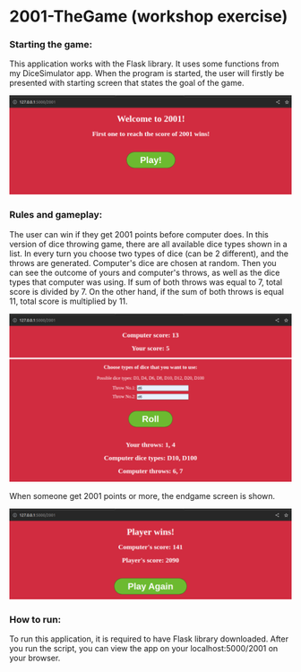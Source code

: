 # 2001-TheGame (workshop exercise)

### Starting the game:

This application works with the Flask library. It uses some functions from my DiceSimulator app. When the program is
started, the user will firstly be presented with starting screen that states the goal of the game.

![](https://github.com/MichalDoman/2001-TheGame/blob/main/images/Screenshot_1.png)

### Rules and gameplay:

The user can win if they get 2001 points before computer does. In this version of dice throwing game, there are all
available dice types shown in a list. In every turn you choose two types of dice (can be 2 different), and the throws
are generated. Computer's dice are chosen at random. Then you can see the outcome of yours and computer's throws, as
well as the dice types that computer was using. If sum of both throws was equal to 7, total score is divided by 7. On
the other hand, if the sum of both throws is equal 11, total score is multiplied by 11.

![](https://github.com/MichalDoman/2001-TheGame/blob/main/images/Screenshot_2.png)

When someone get 2001 points or more, the endgame screen is shown.

![](https://github.com/MichalDoman/2001-TheGame/blob/main/images/Screenshot_3.png)

### How to run:

To run this application, it is required to have Flask library downloaded. After you run the script, you can view the app
on your localhost:5000/2001 on your browser.

